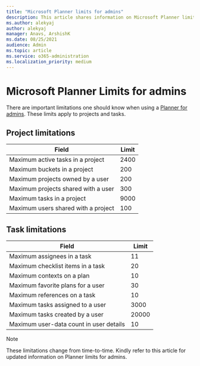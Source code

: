 ```yaml
---
title: "Microsoft Planner limits for admins"
description: This article shares information on Microsoft Planner limits for admins.
ms.author: alekyaj
author: alekyaj
manager: Anavs, ArshishK
ms.date: 08/25/2021
audience: Admin
ms.topic: article
ms.service: o365-administration
ms.localization_priority: medium
---
```

# Microsoft Planner Limits for admins

There are important limitations one should know when using a [Planner for admins](planner-for-admins.md). These limits apply to projects and tasks.

## Project limitations

|Field  |Limit  |
|---------|---------|
|Maximum active tasks in a project     |2400|
|Maximum buckets in a project     |200|
|Maximum projects owned by a user     |200|
|Maximum projects shared with a user     |300|
|Maximum tasks in a project     |9000|
|Maximum users shared with a project     |100|

## Task limitations

|Field  |Limit  |
|---------|---------|
|Maximum assignees in a task     |11|
|Maximum checklist items in a task     |20|
|Maximum contexts on a plan    |10|
|Maximum favorite plans for a user     |30|
|Maximum references on a task     |10|
|Maximum tasks assigned to a user     |3000|
|Maximum tasks created by a user     |20000|
|Maximum user-data count in user details   |10|

> [!NOTE]
> These limitations change from time-to-time. Kindly refer to this article for updated information on Planner limits for admins.

